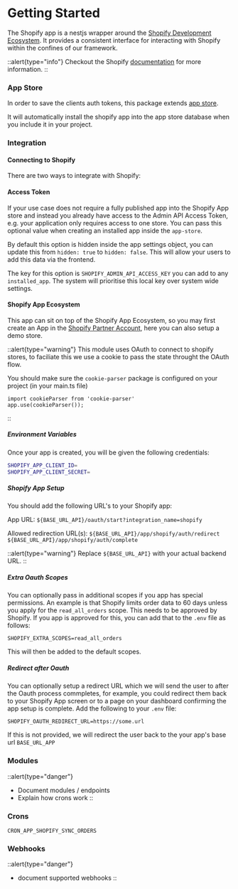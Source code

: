 # Getting Started

The Shopify app is a nestjs wrapper around the [Shopify Development Ecosystem](https://shopify.dev/). It provides a consistent interface for interacting with Shopify within the confines of our framework.

::alert{type="info"}
Checkout the Shopify [documentation](https://shopify.dev/docs/api) for more information.
::

### App Store

In order to save the clients auth tokens, this package extends [app store](/backend/app-store/readme).

It will automatically install the shopify app into the app store database when you include it in your project.

### Integration

#### Connecting to Shopify

There are two ways to integrate with Shopify:

#### Access Token

If your use case does not require a fully published app into the Shopify App store and instead you already have access to the Admin API Access Token, e.g. your application only requires access to one store. You can pass this optional value when creating an installed app inside the `app-store`.

By default this option is hidden inside the app settings object, you can update this from `hidden: true` to `hidden: false`. This will allow your users to add this data via the frontend.

The key for this option is `SHOPIFY_ADMIN_API_ACCESS_KEY` you can add to any `installed_app`. The system will prioritise this local key over system wide settings.

#### Shopify App Ecosystem

This app can sit on top of the Shopify App Ecosystem, so you may first create an App in the [Shopify Partner Account](https://www.shopify.com/partners), here you can also setup a demo store.

::alert{type="warning"}
This module uses OAuth to connect to shopify stores, to faciliate this we use a cookie to pass the state throught the OAuth flow.

You should make sure the `cookie-parser` package is configured on your project (in your main.ts file)

```
import cookieParser from 'cookie-parser'
app.use(cookieParser());
```

::

##### Environment Variables

Once your app is created, you will be given the following credentials:

```bash
SHOPIFY_APP_CLIENT_ID=
SHOPIFY_APP_CLIENT_SECRET=
```

##### Shopify App Setup

You should add the following URL's to your Shopify app:

App URL:
`${BASE_URL_API}/oauth/start?integration_name=shopify`

Allowed redirection URL(s):
`${BASE_URL_API}/app/shopify/auth/redirect`
`${BASE_URL_API}/app/shopify/auth/complete`

::alert{type="warning"}
Replace `${BASE_URL_API}` with your actual backend URL.
::

##### Extra Oauth Scopes

You can optionally pass in additional scopes if you app has special permissions. An example is that Shopify limits order data to 60 days unless you apply for the `read_all_orders` scope. This needs to be approved by Shopify. If you app is approved for this, you can add that to the `.env` file as follows:

```
SHOPIFY_EXTRA_SCOPES=read_all_orders
```

This will then be added to the default scopes.

##### Redirect after Oauth

You can optionally setup a redirect URL which we will send the user to after the Oauth process commpletes, for example, you could redirect them back to your Shopify App screen or to a page on your dashboard confirming the app setup is complete. Add the following to your `.env` file:

```
SHOPIFY_OAUTH_REDIRECT_URL=https://some.url
```

If this is not provided, we will redirect the user back to the your app's base url `BASE_URL_APP`

### Modules

::alert{type="danger"}

-   Document modules / endpoints
-   Explain how crons work
    ::

### Crons

`CRON_APP_SHOPIFY_SYNC_ORDERS`

### Webhooks

::alert{type="danger"}

-   document supported webhooks
    ::
